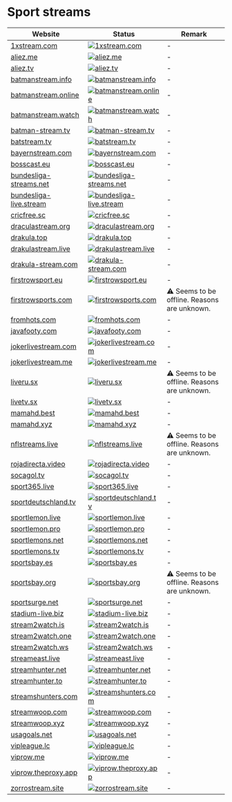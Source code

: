# Sport streams

|Website|Status|Remark|
|-|-|-|
|[1xstream.com](http://1xstream.com/)|[![1xstream.com](https://img.shields.io/website?down_color=red&down_message=offline&up_color=green&up_message=online&url=http%3A%2F%2F1xstream.com)](http://1xstream.com/)|-|
|[aliez.me](http://aliez.me/)|[![aliez.me](https://img.shields.io/website?down_color=red&down_message=offline&up_color=green&up_message=online&url=http%3A%2F%2Faliez.me)](http://aliez.me/)|-|
|[aliez.tv](https://aliez.tv/)|[![aliez.tv](https://img.shields.io/website?down_color=red&down_message=offline&up_color=green&up_message=online&url=https%3A%2F%2Faliez.tv)](https://aliez.tv/)|-|
|[batmanstream.info](http://batmanstream.info/)|[![batmanstream.info](https://img.shields.io/website?down_color=red&down_message=offline&up_color=green&up_message=online&url=http%3A%2F%2Fbatmanstream.info)](http://batmanstream.info/)|-|
|[batmanstream.online](http://batmanstream.online/)|[![batmanstream.online](https://img.shields.io/website?down_color=red&down_message=offline&up_color=green&up_message=online&url=http%3A%2F%2Fbatmanstream.online)](http://batmanstream.online/)|-|
|[batmanstream.watch](http://batmanstream.watch/)|[![batmanstream.watch](https://img.shields.io/website?down_color=red&down_message=offline&up_color=green&up_message=online&url=http%3A%2F%2Fbatmanstream.watch)](http://batmanstream.watch/)|-|
|[batman-stream.tv](https://batman-stream.tv/)|[![batman-stream.tv](https://img.shields.io/website?down_color=red&down_message=offline&up_color=green&up_message=online&url=https%3A%2F%2Fbatman-stream.tv)](https://batman-stream.tv/)|-|
|[batstream.tv](https://batstream.tv/)|[![batstream.tv](https://img.shields.io/website?down_color=red&down_message=offline&up_color=green&up_message=online&url=https%3A%2F%2Fbatstream.tv)](https://batstream.tv/)|-|
|[bayernstream.com](https://bayernstream.com/)|[![bayernstream.com](https://img.shields.io/website?down_color=red&down_message=offline&up_color=green&up_message=online&url=https%3A%2F%2Fbayernstream.com)](https://bayernstream.com/)|-|
|[bosscast.eu](http://bosscast.eu/)|[![bosscast.eu](https://img.shields.io/website?down_color=red&down_message=offline&up_color=green&up_message=online&url=http%3A%2F%2Fbosscast.eu)](http://bosscast.eu/)|-|
|[bundesliga-streams.net](https://bundesliga-streams.net/)|[![bundesliga-streams.net](https://img.shields.io/website?down_color=red&down_message=offline&up_color=green&up_message=online&url=https%3A%2F%2Fbundesliga-streams.net)](https://bundesliga-streams.net/)|-|
|[bundesliga-live.stream](https://bundesliga-live.stream/)|[![bundesliga-live.stream](https://img.shields.io/website?down_color=red&down_message=offline&up_color=green&up_message=online&url=https%3A%2F%2Fbundesliga-live.stream)](https://bundesliga-live.stream/)|-|
|[cricfree.sc](https://cricfree.sc/)|[![cricfree.sc](https://img.shields.io/website?down_color=red&down_message=offline&up_color=green&up_message=online&url=https%3A%2F%2Fcricfree.sc)](https://cricfree.sc/)|-|
|[draculastream.org](http://draculastream.org/)|[![draculastream.org](https://img.shields.io/website?down_color=red&down_message=offline&up_color=green&up_message=online&url=http%3A%2F%2Fdraculastream.org)](http://draculastream.org/)|-|
|[drakula.top](http://drakula.top/)|[![drakula.top](https://img.shields.io/website?down_color=red&down_message=offline&up_color=green&up_message=online&url=http%3A%2F%2Fdrakula.top)](http://drakula.top/)|-|
|[drakulastream.live](https://drakulastream.live/)|[![drakulastream.live](https://img.shields.io/website?down_color=red&down_message=offline&up_color=green&up_message=online&url=https%3A%2F%2Fdrakulastream.live)](https://drakulastream.live/)|-|
|[drakula-stream.com](https://drakula-stream.com/)|[![drakula-stream.com](https://img.shields.io/website?down_color=red&down_message=offline&up_color=green&up_message=online&url=https%3A%2F%2Fdrakula-stream.com)](https://drakula-stream.com/)|-|
|[firstrowsport.eu](https://firstrowsport.eu/)|[![firstrowsport.eu](https://img.shields.io/website?down_color=red&down_message=offline&up_color=green&up_message=online&url=https%3A%2F%2Ffirstrowsport.eu)](https://firstrowsport.eu/)|-|
|[firstrowsports.com](https://firstrowsports.com/)|[![firstrowsports.com](https://img.shields.io/website?down_color=red&down_message=offline&up_color=green&up_message=online&url=https%3A%2F%2Ffirstrowsports.com)](https://firstrowsports.com/)|⚠️ Seems to be offline. Reasons are unknown.|
|[fromhots.com](https://fromhots.com/)|[![fromhots.com](https://img.shields.io/website?down_color=red&down_message=offline&up_color=green&up_message=online&url=https%3A%2F%2Ffromhots.com)](https://fromhots.com/)|-|
|[javafooty.com](https://javafooty.com/)|[![javafooty.com](https://img.shields.io/website?down_color=red&down_message=offline&up_color=green&up_message=online&url=https%3A%2F%2Fjavafooty.com)](https://javafooty.com/)|-|
|[jokerlivestream.com](https://jokerlivestream.com/)|[![jokerlivestream.com](https://img.shields.io/website?down_color=red&down_message=offline&up_color=green&up_message=online&url=https%3A%2F%2Fjokerlivestream.com)](https://jokerlivestream.com/)|-|
|[jokerlivestream.me](https://jokerlivestream.me/)|[![jokerlivestream.me](https://img.shields.io/website?down_color=red&down_message=offline&up_color=green&up_message=online&url=https%3A%2F%2Fjokerlivestream.me)](https://jokerlivestream.me/)|-|
|[liveru.sx](http://liveru.sx/)|[![liveru.sx](https://img.shields.io/website?down_color=red&down_message=offline&up_color=green&up_message=online&url=http%3A%2F%2Fliveru.sx)](http://liveru.sx/)|⚠️ Seems to be offline. Reasons are unknown.|
|[livetv.sx](http://livetv.sx/)|[![livetv.sx](https://img.shields.io/website?down_color=red&down_message=offline&up_color=green&up_message=online&url=http%3A%2F%2Flivetv.sx)](http://livetv.sx/)|-|
|[mamahd.best](https://mamahd.best/)|[![mamahd.best](https://img.shields.io/website?down_color=red&down_message=offline&up_color=green&up_message=online&url=https%3A%2F%2Fmamahd.best)](https://mamahd.best/)|-|
|[mamahd.xyz](http://mamahd.xyz/)|[![mamahd.xyz](https://img.shields.io/website?down_color=red&down_message=offline&up_color=green&up_message=online&url=http%3A%2F%2Fmamahd.xyz)](http://mamahd.xyz/)|-|
|[nflstreams.live](https://nflstreams.live/)|[![nflstreams.live](https://img.shields.io/website?down_color=red&down_message=offline&up_color=green&up_message=online&url=https%3A%2F%2Fnflstreams.live)](https://nflstreams.live/)|⚠️ Seems to be offline. Reasons are unknown.|
|[rojadirecta.video](https://rojadirecta.video/)|[![rojadirecta.video](https://img.shields.io/website?down_color=red&down_message=offline&up_color=green&up_message=online&url=https%3A%2F%2Frojadirecta.video)](https://rojadirecta.video/)|-|
|[socagol.tv](https://socagol.tv/)|[![socagol.tv](https://img.shields.io/website?down_color=red&down_message=offline&up_color=green&up_message=online&url=https%3A%2F%2Fsocagol.tv)](https://socagol.tv/)|-|
|[sport365.live](http://sport365.live/)|[![sport365.live](https://img.shields.io/website?down_color=red&down_message=offline&up_color=green&up_message=online&url=http%3A%2F%2Fsport365.live)](http://sport365.live/)|-|
|[sportdeutschland.tv](https://sportdeutschland.tv/)|[![sportdeutschland.tv](https://img.shields.io/website?down_color=red&down_message=offline&up_color=green&up_message=online&url=https%3A%2F%2Fsportdeutschland.tv)](https://sportdeutschland.tv/)|-|
|[sportlemon.live](https://sportlemon.live/)|[![sportlemon.live](https://img.shields.io/website?down_color=red&down_message=offline&up_color=green&up_message=online&url=https%3A%2F%2Fsportlemon.live)](https://sportlemon.live/)|-|
|[sportlemon.pro](https://sportlemon.pro/)|[![sportlemon.pro](https://img.shields.io/website?down_color=red&down_message=offline&up_color=green&up_message=online&url=https%3A%2F%2Fsportlemon.pro)](https://sportlemon.pro/)|-|
|[sportlemons.net](http://sportlemons.net/)|[![sportlemons.net](https://img.shields.io/website?down_color=red&down_message=offline&up_color=green&up_message=online&url=http%3A%2F%2Fsportlemons.net)](http://sportlemons.net/)|-|
|[sportlemons.tv](http://sportlemons.tv/)|[![sportlemons.tv](https://img.shields.io/website?down_color=red&down_message=offline&up_color=green&up_message=online&url=http%3A%2F%2Fsportlemons.tv)](http://sportlemons.tv/)|-|
|[sportsbay.es](http://sportsbay.es/)|[![sportsbay.es](https://img.shields.io/website?down_color=red&down_message=offline&up_color=green&up_message=online&url=http%3A%2F%2Fsportsbay.es)](http://sportsbay.es/)|-|
|[sportsbay.org](https://sportsbay.org/)|[![sportsbay.org](https://img.shields.io/website?down_color=red&down_message=offline&up_color=green&up_message=online&url=https%3A%2F%2Fsportsbay.org)](https://sportsbay.org/)|⚠️ Seems to be offline. Reasons are unknown.|
|[sportsurge.net](https://sportsurge.net/)|[![sportsurge.net](https://img.shields.io/website?down_color=red&down_message=offline&up_color=green&up_message=online&url=https%3A%2F%2Fsportsurge.net)](https://sportsurge.net/)|-|
|[stadium-live.biz](https://stadium-live.biz/)|[![stadium-live.biz](https://img.shields.io/website?down_color=red&down_message=offline&up_color=green&up_message=online&url=https%3A%2F%2Fstadium-live.biz)](https://stadium-live.biz/)|-|
|[stream2watch.is](https://stream2watch.is/)|[![stream2watch.is](https://img.shields.io/website?down_color=red&down_message=offline&up_color=green&up_message=online&url=https%3A%2F%2Fstream2watch.is)](https://stream2watch.is/)|-|
|[stream2watch.one](https://stream2watch.one/)|[![stream2watch.one](https://img.shields.io/website?down_color=red&down_message=offline&up_color=green&up_message=online&url=https%3A%2F%2Fstream2watch.one)](https://stream2watch.one/)|-|
|[stream2watch.ws](https://stream2watch.ws/)|[![stream2watch.ws](https://img.shields.io/website?down_color=red&down_message=offline&up_color=green&up_message=online&url=https%3A%2F%2Fstream2watch.ws)](https://stream2watch.ws/)|-|
|[streameast.live](https://streameast.live/)|[![streameast.live](https://img.shields.io/website?down_color=red&down_message=offline&up_color=green&up_message=online&url=https%3A%2F%2Fstreameast.live)](https://streameast.live/)|-|
|[streamhunter.net](https://streamhunter.net/)|[![streamhunter.net](https://img.shields.io/website?down_color=red&down_message=offline&up_color=green&up_message=online&url=https%3A%2F%2Fstreamhunter.net)](https://streamhunter.net/)|-|
|[streamhunter.to](https://streamhunter.to/)|[![streamhunter.to](https://img.shields.io/website?down_color=red&down_message=offline&up_color=green&up_message=online&url=https%3A%2F%2Fstreamhunter.to)](https://streamhunter.to/)|-|
|[streamshunters.com](http://streamshunters.com/)|[![streamshunters.com](https://img.shields.io/website?down_color=red&down_message=offline&up_color=green&up_message=online&url=http%3A%2F%2Fstreamshunters.com)](http://streamshunters.com/)|-|
|[streamwoop.com](https://streamwoop.com/)|[![streamwoop.com](https://img.shields.io/website?down_color=red&down_message=offline&up_color=green&up_message=online&url=https%3A%2F%2Fstreamwoop.com)](https://streamwoop.com/)|-|
|[streamwoop.xyz](https://streamwoop.xyz/)|[![streamwoop.xyz](https://img.shields.io/website?down_color=red&down_message=offline&up_color=green&up_message=online&url=https%3A%2F%2Fstreamwoop.xyz)](https://streamwoop.xyz/)|-|
|[usagoals.net](https://usagoals.net/)|[![usagoals.net](https://img.shields.io/website?down_color=red&down_message=offline&up_color=green&up_message=online&url=https%3A%2F%2Fusagoals.net)](https://usagoals.net/)|-|
|[vipleague.lc](https://vipleague.lc/)|[![vipleague.lc](https://img.shields.io/website?down_color=red&down_message=offline&up_color=green&up_message=online&url=https%3A%2F%2Fvipleague.lc)](https://vipleague.lc/)|-|
|[viprow.me](https://viprow.me/)|[![viprow.me](https://img.shields.io/website?down_color=red&down_message=offline&up_color=green&up_message=online&url=https%3A%2F%2Fviprow.me)](https://viprow.me/)|-|
|[viprow.theproxy.app](https://viprow.theproxy.app/)|[![viprow.theproxy.app](https://img.shields.io/website?down_color=red&down_message=offline&up_color=green&up_message=online&url=https%3A%2F%2Fviprow.theproxy.app)](https://viprow.theproxy.app/)|-|
|[zorrostream.site](https://zorrostream.site/)|[![zorrostream.site](https://img.shields.io/website?down_color=red&down_message=offline&up_color=green&up_message=online&url=https%3A%2F%2Fzorrostream.site)](https://zorrostream.site/)|-|